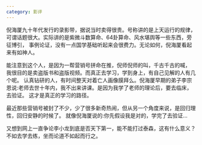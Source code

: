 ```yaml
---
category: 影评
---
```


倪海厦九十年代发行的录影带，据说当时卖得很贵。号称讲的是上天运行的规律，可谓话题很大。实际讲的是紫微斗数算命、64卦算命、风水堪舆等一些东西，旁征博引，
事例论证，没有一点国学基础听起来会很费力。无论如何，倪海厦看起来有如神人。

能注意到这个人，是因为一帮营销号拼命在推，倪师倪师的叫，千古千古的喊，
我很目的是卖盗版书和盗版视频。而真正去学习，学到身上，有自己见解的人有几个呢。
认真钻研的人，有时间整天对着亡人画像膜拜么。倪海厦早期的弟子李宗恩说:老师去世十年内，我不出来讲课。是因为我学了老师的理论后，要去临床，去验证。
这才是真正的学习的路径。

最近那些营销号被封了不少，少了很多新奇热闹，但从另一个角度来说，是回归理性，回归安静的时候了。
就像倪海厦说的:你先假设我是对的，学完了去验证…

又想到网上一直争论李小龙到底是否天下第一，能不能打过泰森，这有什么意义？
不如去学去练，坐而论道不如起而行之。
